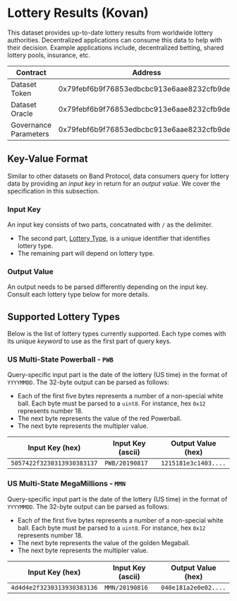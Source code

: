 # Lottery Results (Kovan)

This dataset provides up-to-date lottery results from worldwide lottery authorities. Decentralized applications can consume this data to help with their decision. Example applications include, decentralized betting, shared lottery pools, insurance, etc.

| Contract              | Address                                    |
| --------------------- | ------------------------------------------ |
| Dataset Token         | 0x79febf6b9f76853edbcbc913e6aae8232cfb9de9 |
| Dataset Oracle        | 0x79febf6b9f76853edbcbc913e6aae8232cfb9de9 |
| Governance Parameters | 0x79febf6b9f76853edbcbc913e6aae8232cfb9de9 |

## Key-Value Format

Similar to other datasets on Band Protocol, data consumers query for lottery data by providing an _input key_ in return for an _output value_. We cover the specification in this subsection.

### Input Key

An input key consists of two parts, concatnated with `/` as the delimiter.

- The second part, [Lottery Type](#supported-lottery-types), is a unique identifier that identifies lottery type.
- The remaining part will depend on lottery type.

### Output Value

An output needs to be parsed differently depending on the input key. Consult each lottery type below for more details.

## Supported Lottery Types

Below is the list of lottery types currently supported. Each type comes with its unique _keyword_ to use as the first part of query keys.

### US Multi-State Powerball - `PWB`

Query-specific input part is the date of the lottery (US time) in the format of `YYYYMMDD`. The 32-byte output can be parsed as follows:

- Each of the first five bytes represents a number of a non-special white ball. Each byte must be parsed to a `uint8`. For instance, hex `0x12` represents number 18.
- The next byte represents the value of the red Powerball.
- The next byte represents the multipler value.

| Input Key (hex)            | Input Key (ascii) | Output Value (hex)   |
| -------------------------- | ----------------- | -------------------- |
| `5057422f3230313930383137` | `PWB/20190817`    | `1215181e3c1403....` |

### US Multi-State MegaMillions - `MMN`

Query-specific input part is the date of the lottery (US time) in the format of `YYYYMMDD`. The 32-byte output can be parsed as follows:

- Each of the first five bytes represents a number of a non-special white ball. Each byte must be parsed to a `uint8`. For instance, hex `0x12` represents number 18.
- The next byte represents the value of the golden Megaball.
- The next byte represents the multipler value.

| Input Key (hex)            | Input Key (ascii) | Output Value (hex)   |
| -------------------------- | ----------------- | -------------------- |
| `4d4d4e2f3230313930383136` | `MMN/20190816`    | `040e181a2e0e02....` |
